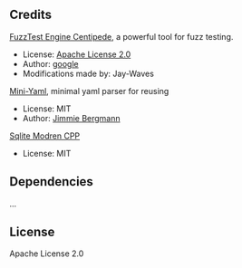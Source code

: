 
## Credits 

[FuzzTest Engine Centipede](https://github.com/google/fuzztest), a powerful tool for fuzz testing. 
- License: [Apache License 2.0](https://github.com/google/fuzztest/blob/main/LICENSE)
- Author: [google](https://github.com/google)
- Modifications made by: Jay-Waves

[Mini-Yaml](https://github.com/jimmiebergmann/mini-yaml), minimal yaml parser for reusing
- License: MIT
- Author: [Jimmie Bergmann](https://github.com/jimmiebergmann)

[Sqlite Modren CPP](https://github.com/SqliteModernCpp/sqlite_modern_cpp)
- License: MIT

## Dependencies

...

## License

Apache License 2.0
